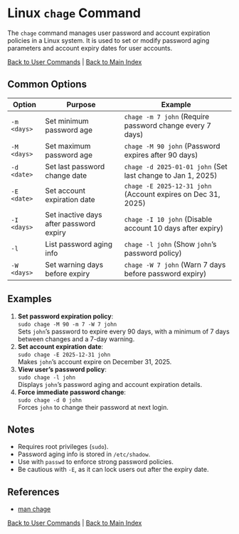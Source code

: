 # Linux `chage` Command

The `chage` command manages user password and account expiration policies in a Linux system. It is used to set or modify password aging parameters and account expiry dates for user accounts.

[Back to User Commands](../user.md) | [Back to Main Index](../../README.md)

## Common Options

| Option | Purpose | Example |
|--------|---------|---------|
| `-m <days>` | Set minimum password age | `chage -m 7 john` (Require password change every 7 days) |
| `-M <days>` | Set maximum password age | `chage -M 90 john` (Password expires after 90 days) |
| `-d <date>` | Set last password change date | `chage -d 2025-01-01 john` (Set last change to Jan 1, 2025) |
| `-E <date>` | Set account expiration date | `chage -E 2025-12-31 john` (Account expires on Dec 31, 2025) |
| `-I <days>` | Set inactive days after password expiry | `chage -I 10 john` (Disable account 10 days after expiry) |
| `-l` | List password aging info | `chage -l john` (Show `john`’s password policy) |
| `-W <days>` | Set warning days before expiry | `chage -W 7 john` (Warn 7 days before password expiry) |

## Examples
1. **Set password expiration policy**:  
   `sudo chage -M 90 -m 7 -W 7 john`  
   Sets `john`’s password to expire every 90 days, with a minimum of 7 days between changes and a 7-day warning.
2. **Set account expiration date**:  
   `sudo chage -E 2025-12-31 john`  
   Makes `john`’s account expire on December 31, 2025.
3. **View user’s password policy**:  
   `sudo chage -l john`  
   Displays `john`’s password aging and account expiration details.
4. **Force immediate password change**:  
   `sudo chage -d 0 john`  
   Forces `john` to change their password at next login.

## Notes
- Requires root privileges (`sudo`).
- Password aging info is stored in `/etc/shadow`.
- Use with `passwd` to enforce strong password policies.
- Be cautious with `-E`, as it can lock users out after the expiry date.

## References
- [man chage](https://man7.org/linux/man-pages/man1/chage.1.html)

[Back to User Commands](../user.md) | [Back to Main Index](../../README.md)
